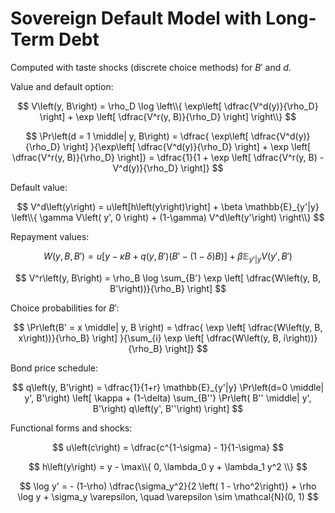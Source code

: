 # Sovereign Default Model with Long-Term Debt
Computed with taste shocks (discrete choice methods) for $B'$ and $d$.

Value and default option:

$$ V\left(y, B\right) = \rho_D \log \left\\{ \exp\left[ \dfrac{V^d(y)}{\rho_D} \right] + \exp \left[ \dfrac{V^r(y, B)}{\rho_D} \right] \right\\} $$

$$ \Pr\left(d = 1 \middle| y, B\right) = \dfrac{   \exp\left[ \dfrac{V^d(y)}{\rho_D} \right] }{\exp\left[ \dfrac{V^d(y)}{\rho_D} \right] + \exp \left[ \dfrac{V^r(y, B)}{\rho_D} \right]} = \dfrac{1}{1 + \exp \left[ \dfrac{V^r(y, B) - V^d(y)}{\rho_D} \right]} $$

Default value:

$$ V^d\left(y\right) = u\left[h\left(y\right)\right] + \beta \mathbb{E}_{y'|y} \left\\{ \gamma V\left( y', 0 \right) + (1-\gamma) V^d\left(y'\right) \right\\} $$

Repayment values:

$$ W\left(y, B, B'\right) = u\left[ y - \kappa B + q\left(y, B'\right) \left( B' - (1-\delta) B \right) \right] + \beta \mathbb{E}_{y'|y} V\left(y', B'\right) $$

$$ V^r\left(y, B\right) = \rho_B \log \sum_{B'} \exp \left[ \dfrac{W\left(y, B, B'\right))}{\rho_B} \right] $$

Choice probabilities for $B'$:

$$ \Pr\left(B' = x \middle| y, B \right) = \dfrac{ \exp \left[ \dfrac{W\left(y, B, x\right))}{\rho_B} \right] }{\sum_{i} \exp \left[ \dfrac{W\left(y, B, i\right))}{\rho_B} \right]} $$

Bond price schedule:

$$ q\left(y, B'\right) = \dfrac{1}{1+r} \mathbb{E}_{y'|y} \Pr\left(d=0 \middle| y', B'\right) \left[ \kappa + (1-\delta) \sum_{B''} \Pr\left( B'' \middle| y', B'\right) q\left(y', B''\right) \right] $$

Functional forms and shocks:

$$ u\left(c\right) = \dfrac{c^{1-\sigma} - 1}{1-\sigma} $$

$$ h\left(y\right) = y - \max\\{ 0, \lambda_0 y + \lambda_1 y^2 \\} $$

$$ \log y' = - (1-\rho) \dfrac{\sigma_y^2}{2 \left( 1 - \rho^2\right)} + \rho \log y + \sigma_y \varepsilon, \quad \varepsilon \sim \mathcal{N}(0, 1) $$
